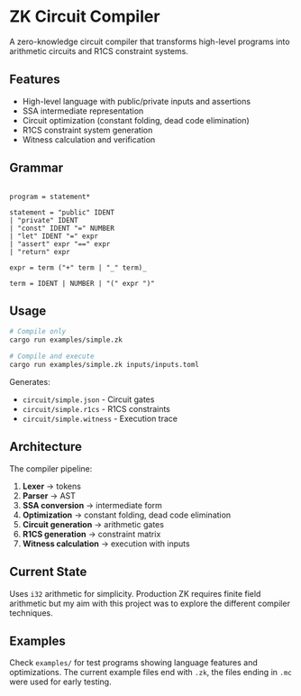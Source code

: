# ZK Circuit Compiler

A zero-knowledge circuit compiler that transforms high-level programs into arithmetic circuits and R1CS constraint systems.

## Features

- High-level language with public/private inputs and assertions
- SSA intermediate representation
- Circuit optimization (constant folding, dead code elimination)
- R1CS constraint system generation
- Witness calculation and verification

## Grammar

```

program = statement*

statement = "public" IDENT
| "private" IDENT
| "const" IDENT "=" NUMBER
| "let" IDENT "=" expr
| "assert" expr "==" expr
| "return" expr

expr = term ("+" term | "_" term)_

term = IDENT | NUMBER | "(" expr ")"

```

## Usage

```bash
# Compile only
cargo run examples/simple.zk

# Compile and execute
cargo run examples/simple.zk inputs/inputs.toml
```

Generates:

- `circuit/simple.json` - Circuit gates
- `circuit/simple.r1cs` - R1CS constraints
- `circuit/simple.witness` - Execution trace

## Architecture

The compiler pipeline:

1. **Lexer** → tokens
2. **Parser** → AST
3. **SSA conversion** → intermediate form
4. **Optimization** → constant folding, dead code elimination
5. **Circuit generation** → arithmetic gates
6. **R1CS generation** → constraint matrix
7. **Witness calculation** → execution with inputs

## Current State

Uses `i32` arithmetic for simplicity. Production ZK requires finite field arithmetic but my aim with this project was to explore the different compiler techniques.

## Examples

Check `examples/` for test programs showing language features and optimizations. The current example files end with `.zk`, the files ending in `.mc` were used for early testing.
